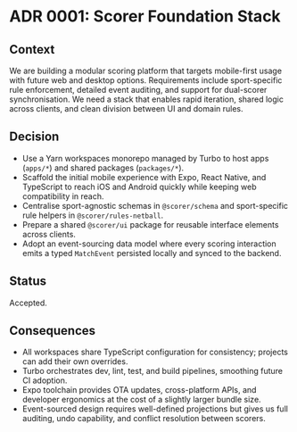 # ADR 0001: Scorer Foundation Stack

## Context

We are building a modular scoring platform that targets mobile-first usage with future web and desktop options. Requirements include sport-specific rule enforcement, detailed event auditing, and support for dual-scorer synchronisation. We need a stack that enables rapid iteration, shared logic across clients, and clean division between UI and domain rules.

## Decision

- Use a Yarn workspaces monorepo managed by Turbo to host apps (`apps/*`) and shared packages (`packages/*`).
- Scaffold the initial mobile experience with Expo, React Native, and TypeScript to reach iOS and Android quickly while keeping web compatibility in reach.
- Centralise sport-agnostic schemas in `@scorer/schema` and sport-specific rule helpers in `@scorer/rules-netball`.
- Prepare a shared `@scorer/ui` package for reusable interface elements across clients.
- Adopt an event-sourcing data model where every scoring interaction emits a typed `MatchEvent` persisted locally and synced to the backend.

## Status

Accepted.

## Consequences

- All workspaces share TypeScript configuration for consistency; projects can add their own overrides.
- Turbo orchestrates dev, lint, test, and build pipelines, smoothing future CI adoption.
- Expo toolchain provides OTA updates, cross-platform APIs, and developer ergonomics at the cost of a slightly larger bundle size.
- Event-sourced design requires well-defined projections but gives us full auditing, undo capability, and conflict resolution between scorers.
